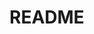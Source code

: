 # README
<!-- [README.md] NO code -->

<!-- 
## テーブルテンプレート

## テーブル
|Column |Type |Options |
|-------|-----|--------|
||||

### Association
-  :
-->


<!-- 
-----例-----
## 〇〇sテーブル
|Column   |Type  |Options    |
|---------|------|-----------|
|nickname |string|null: false|
|email    |string|null: false, unique: true|

### Association
- has_many :books
- belongs_to :user
-----例-----
 -->